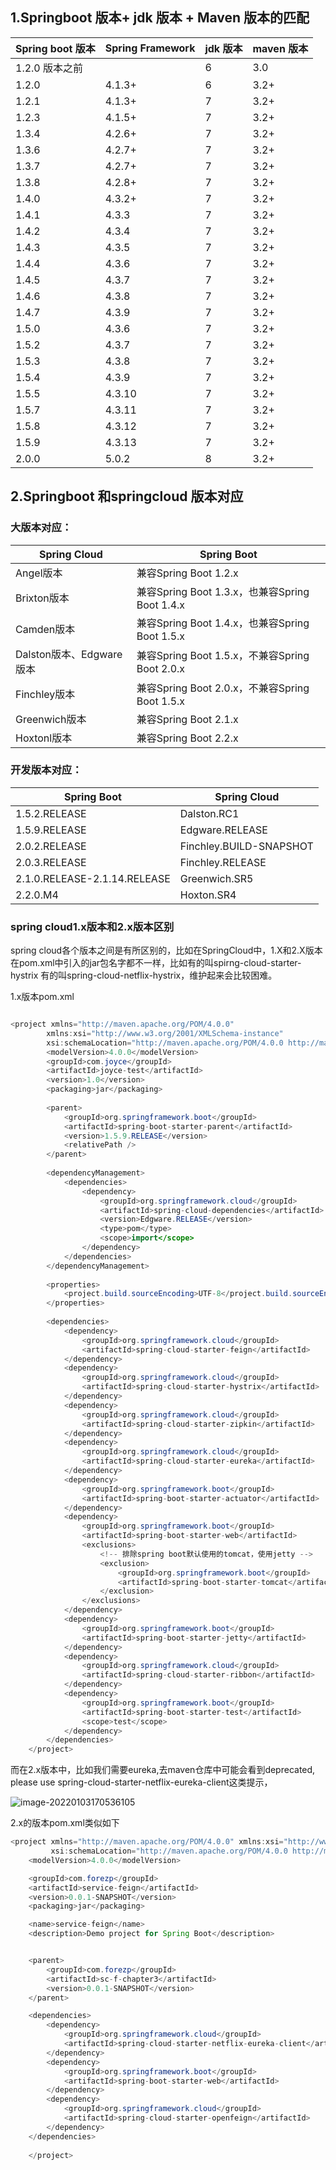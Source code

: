 
## 1.Springboot 版本+ jdk 版本 + Maven 版本的匹配

| Spring boot 版本 | Spring Framework | jdk 版本 | maven 版本 |
| ---------------- | ---------------- | -------- | ---------- |
| 1.2.0 版本之前   |                  | 6        | 3.0        |
| 1.2.0            |  4.1.3+	      | 6        | 3.2+       |
| 1.2.1            |  4.1.3+	      | 7        | 3.2+       |
| 1.2.3            |  4.1.5+	      | 7        | 3.2+       |
| 1.3.4            |  4.2.6+	      | 7        | 3.2+       |
| 1.3.6            |  4.2.7+	      | 7        | 3.2+       |
| 1.3.7            |  4.2.7+	      | 7        | 3.2+       |
| 1.3.8            |  4.2.8+	      | 7        | 3.2+       |
| 1.4.0            |  4.3.2+	      | 7        | 3.2+       |
| 1.4.1            |  4.3.3	     	  | 7        | 3.2+       |
| 1.4.2            |  4.3.4	          | 7        | 3.2+       |
| 1.4.3            |  4.3.5	          | 7        | 3.2+       |
| 1.4.4            |  4.3.6	          | 7        | 3.2+       |
| 1.4.5            |  4.3.7	          | 7        | 3.2+       |
| 1.4.6            |  4.3.8	          | 7        | 3.2+       |
| 1.4.7            |  4.3.9           | 7        | 3.2+       |
| 1.5.0            |  4.3.6	          | 7        | 3.2+       |
| 1.5.2            |  4.3.7	          | 7        | 3.2+       |
| 1.5.3            |  4.3.8	          | 7        | 3.2+       |
| 1.5.4            |  4.3.9	          | 7        | 3.2+       |
| 1.5.5            |  4.3.10	      | 7        | 3.2+       |
| 1.5.7            |  4.3.11	      | 7        | 3.2+       |
| 1.5.8            |  4.3.12	      | 7        | 3.2+       |
| 1.5.9            |  4.3.13	      | 7        | 3.2+       |
| 2.0.0            |  5.0.2	          | 8        | 3.2+       |



## 2.Springboot 和springcloud 版本对应

###  大版本对应： 

| Spring Cloud             | Spring Boot                                    |
| ------------------------ | ---------------------------------------------- |
| Angel版本                | 兼容Spring Boot 1.2.x                          |
| Brixton版本              | 兼容Spring Boot 1.3.x，也兼容Spring Boot 1.4.x |
| Camden版本               | 兼容Spring Boot 1.4.x，也兼容Spring Boot 1.5.x |
| Dalston版本、Edgware版本 | 兼容Spring Boot 1.5.x，不兼容Spring Boot 2.0.x |
| Finchley版本             | 兼容Spring Boot 2.0.x，不兼容Spring Boot 1.5.x |
| Greenwich版本            | 兼容Spring Boot 2.1.x                          |
| Hoxtonl版本              | 兼容Spring Boot 2.2.x                          |



### 开发版本对应：

| Spring Boot                  | Spring Cloud            |
| ---------------------------- | ----------------------- |
| 1.5.2.RELEASE                | Dalston.RC1             |
| 1.5.9.RELEASE                | Edgware.RELEASE         |
| 2.0.2.RELEASE                | Finchley.BUILD-SNAPSHOT |
| 2.0.3.RELEASE                | Finchley.RELEASE        |
| 2.1.0.RELEASE-2.1.14.RELEASE | Greenwich.SR5           |
| 2.2.0.M4                     | Hoxton.SR4              |

### spring cloud1.x版本和2.x版本区别

spring cloud各个版本之间是有所区别的，比如在SpringCloud中，1.X和2.X版本在pom.xml中引入的jar包名字都不一样，比如有的叫spirng-cloud-starter-hystrix 有的叫spring-cloud-netflix-hystrix，维护起来会比较困难。


 1.x版本pom.xml

```java

<project xmlns="http://maven.apache.org/POM/4.0.0"
	    xmlns:xsi="http://www.w3.org/2001/XMLSchema-instance"
	    xsi:schemaLocation="http://maven.apache.org/POM/4.0.0 http://maven.apache.org/xsd/maven-4.0.0.xsd">
	    <modelVersion>4.0.0</modelVersion>
	    <groupId>com.joyce</groupId>
	    <artifactId>joyce-test</artifactId>
	    <version>1.0</version>
	    <packaging>jar</packaging>
	
	    <parent>
	        <groupId>org.springframework.boot</groupId>
	        <artifactId>spring-boot-starter-parent</artifactId>
	        <version>1.5.9.RELEASE</version>
	        <relativePath /> 
	    </parent>
	    
	    <dependencyManagement>
	        <dependencies>
	            <dependency>
	                <groupId>org.springframework.cloud</groupId>
	                <artifactId>spring-cloud-dependencies</artifactId>
	                <version>Edgware.RELEASE</version>
	                <type>pom</type>
	                <scope>import</scope>
	            </dependency>
	        </dependencies>
	    </dependencyManagement>
	    
	    <properties>
	        <project.build.sourceEncoding>UTF-8</project.build.sourceEncoding>
	    </properties>
	
	    <dependencies>
	        <dependency>
	            <groupId>org.springframework.cloud</groupId>
	            <artifactId>spring-cloud-starter-feign</artifactId>
	        </dependency>
	        <dependency>
	            <groupId>org.springframework.cloud</groupId>
	            <artifactId>spring-cloud-starter-hystrix</artifactId>
	        </dependency>
	        <dependency>
	            <groupId>org.springframework.cloud</groupId>
	            <artifactId>spring-cloud-starter-zipkin</artifactId>
	        </dependency>
	        <dependency>
	            <groupId>org.springframework.cloud</groupId>
	            <artifactId>spring-cloud-starter-eureka</artifactId>
	        </dependency>
	        <dependency>
	            <groupId>org.springframework.boot</groupId>
	            <artifactId>spring-boot-starter-actuator</artifactId>
	        </dependency>
	        <dependency>
	            <groupId>org.springframework.boot</groupId>
	            <artifactId>spring-boot-starter-web</artifactId>
	            <exclusions>
	                <!-- 排除spring boot默认使用的tomcat，使用jetty -->
	                <exclusion>
	                    <groupId>org.springframework.boot</groupId>
	                    <artifactId>spring-boot-starter-tomcat</artifactId>
	                </exclusion>
	            </exclusions>
	        </dependency>
	        <dependency>
	            <groupId>org.springframework.boot</groupId>
	            <artifactId>spring-boot-starter-jetty</artifactId>
	        </dependency>
	        <dependency>
	            <groupId>org.springframework.cloud</groupId>
	            <artifactId>spring-cloud-starter-ribbon</artifactId>
	        </dependency>
	        <dependency>
	            <groupId>org.springframework.boot</groupId>
	            <artifactId>spring-boot-starter-test</artifactId>
	            <scope>test</scope>
	        </dependency>
	    </dependencies>
	</project>

```

 而在2.x版本中，比如我们需要eureka,去maven仓库中可能会看到deprecated, please use spring-cloud-starter-netflix-eureka-client这类提示，

![image-20220103170536105](C:\Users\Manager\AppData\Roaming\Typora\typora-user-images\image-20220103170536105.png)

2.x的版本pom.xml类似如下

```java
<project xmlns="http://maven.apache.org/POM/4.0.0" xmlns:xsi="http://www.w3.org/2001/XMLSchema-instance"
         xsi:schemaLocation="http://maven.apache.org/POM/4.0.0 http://maven.apache.org/xsd/maven-4.0.0.xsd">
    <modelVersion>4.0.0</modelVersion>

    <groupId>com.forezp</groupId>
    <artifactId>service-feign</artifactId>
    <version>0.0.1-SNAPSHOT</version>
    <packaging>jar</packaging>

    <name>service-feign</name>
    <description>Demo project for Spring Boot</description>


    <parent>
        <groupId>com.forezp</groupId>
        <artifactId>sc-f-chapter3</artifactId>
        <version>0.0.1-SNAPSHOT</version>
    </parent>

    <dependencies>
        <dependency>
            <groupId>org.springframework.cloud</groupId>
            <artifactId>spring-cloud-starter-netflix-eureka-client</artifactId>
        </dependency>
        <dependency>
            <groupId>org.springframework.boot</groupId>
            <artifactId>spring-boot-starter-web</artifactId>
        </dependency>
        <dependency>
            <groupId>org.springframework.cloud</groupId>
            <artifactId>spring-cloud-starter-openfeign</artifactId>
        </dependency>
    </dependencies>
    
    </project>


```

